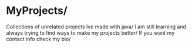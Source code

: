 # MyProjects/
Collections of unrelated projects Ive made with java/
I am still learning and always trying to find ways to make my projects better/
If you want my contact info check my bio/
